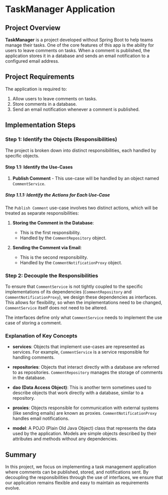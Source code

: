 # TaskManager Application

## Project Overview

**TaskManager** is a project developed without Spring Boot to help teams manage their tasks. One of the core features of this app is the ability for users to leave comments on tasks. When a comment is published, the application stores it in a database and sends an email notification to a configured email address.

## Project Requirements

The application is required to:

1. Allow users to leave comments on tasks.
2. Store comments in a database.
3. Send an email notification whenever a comment is published.

## Implementation Steps

### Step 1: Identify the Objects (Responsibilities)

The project is broken down into distinct responsibilities, each handled by specific objects.

#### Step 1.1: Identify the Use-Cases

1. **Publish Comment** - This use-case will be handled by an object named `CommentService`.

##### Step 1.1.1: Identify the Actions for Each Use-Case

The `Publish Comment` use-case involves two distinct actions, which will be treated as separate responsibilities:

1. **Storing the Comment in the Database**:
    - This is the first responsibility.
    - Handled by the `CommentRepository` object.

2. **Sending the Comment via Email**:
    - This is the second responsibility.
    - Handled by the `CommentNotificationProxy` object.

### Step 2: Decouple the Responsibilities

To ensure that `CommentService` is not tightly coupled to the specific implementations of its dependencies (`CommentRepository` and `CommentNotificationProxy`), we design these dependencies as interfaces. This allows for flexibility, so when the implementations need to be changed, `CommentService` itself does not need to be altered.

The interfaces define only what `CommentService` needs to implement the use case of storing a comment.

### Explanation of Key Concepts

- **services**: Objects that implement use-cases are represented as services. For example, `CommentService` is a service responsible for handling comments.

- **repositories**: Objects that interact directly with a database are referred to as repositories. `CommentRepository` manages the storage of comments in the database.

- **dao (Data Access Object)**: This is another term sometimes used to describe objects that work directly with a database, similar to a repository.

- **proxies**: Objects responsible for communication with external systems (like sending emails) are known as proxies. `CommentNotificationProxy` handles email notifications.

- **model**: A POJO (Plain Old Java Object) class that represents the data used by the application. Models are simple objects described by their attributes and methods without any dependencies.

## Summary

In this project, we focus on implementing a task management application where comments can be published, stored, and notifications sent. By decoupling the responsibilities through the use of interfaces, we ensure that our application remains flexible and easy to maintain as requirements evolve.

